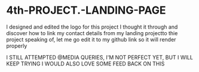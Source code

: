 # 4th-PROJECT.-LANDING-PAGE
I designed and edited the logo for this project 
I thought it through and discover how to link my contact details from my landing projectto thie project
speaking of, let me go edit it to my github link so it will render properly

I STILL ATTEMPTED @MEDIA QUERIES, I'M NOT PERFECT YET, BUT I WILL KEEP TRYING
I WOULD ALSO LOVE SOME FEED BACK ON THIS 
